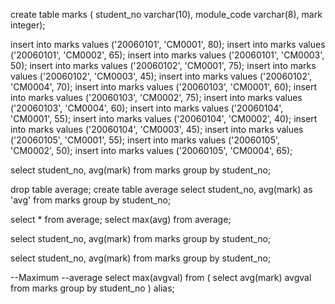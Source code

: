 create table marks ( student_no varchar(10), module_code varchar(8), mark integer);

insert into marks values ('20060101', 'CM0001', 80);
insert into marks values ('20060101', 'CM0002', 65);
insert into marks values ('20060101', 'CM0003', 50);
insert into marks values ('20060102', 'CM0001', 75);
insert into marks values ('20060102', 'CM0003', 45);
insert into marks values ('20060102', 'CM0004', 70);
insert into marks values ('20060103', 'CM0001', 60);
insert into marks values ('20060103', 'CM0002', 75);
insert into marks values ('20060103', 'CM0004', 60);
insert into marks values ('20060104', 'CM0001', 55);
insert into marks values ('20060104', 'CM0002', 40);
insert into marks values ('20060104', 'CM0003', 45);
insert into marks values ('20060105', 'CM0001', 55);
insert into marks values ('20060105', 'CM0002', 50);
insert into marks values ('20060105', 'CM0004', 65);

<!-- Find the Student who have Maximum average in class? -->

select student_no, avg(mark) from marks
group by student_no;

drop table average;
create table average
select student_no, avg(mark) as 'avg' from marks
group by student_no;

select  * from average;
select max(avg) from average;

<!-- sub query -->
select student_no, avg(mark) from marks
group by student_no;

select student_no, avg(mark) from marks
group by student_no;


--Maximum
--average
select max(avgval)
from
(
select avg(mark) avgval from marks
group by student_no
) alias;